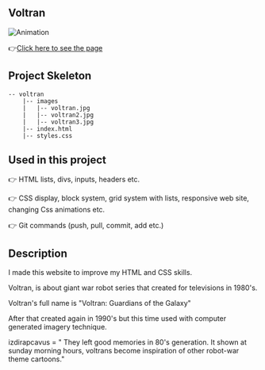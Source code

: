 ## Voltran
![Animation](https://github.com/bbluechip/voltran/blob/master/images/Animation.gif)


👉[Click here to see the page](https://bbluechip.github.io/voltran/)

## Project Skeleton 

```
-- voltran
    |-- images
    |   |-- voltran.jpg
    |   |-- voltran2.jpg
    |   |-- voltran3.jpg
    |-- index.html
    |-- styles.css
```

## Used in this project
👉 HTML lists, divs, inputs, headers etc.

👉 CSS display, block system, grid system with lists, responsive web site, changing Css animations etc.

👉 Git commands (push, pull, commit, add etc.)

## Description
I made this website to improve my HTML and CSS skills.

Voltran, is about giant war robot series that created for televisions in 1980's.

Voltran's full name is "Voltran: Guardians of the Galaxy"

After that created again in 1990's but this time used with computer generated imagery technique.

izdirapcavus = " They left good memories in 80's generation. It shown at sunday morning hours, voltrans become inspiration of other robot-war theme cartoons."

